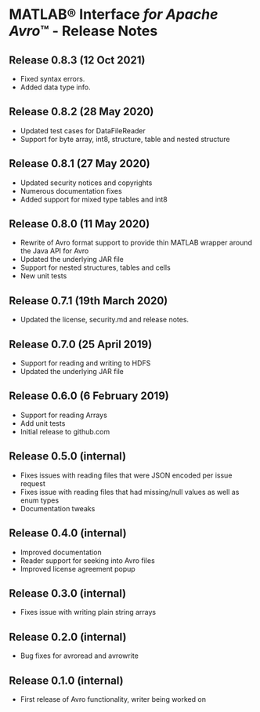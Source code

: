 #  MATLAB&reg; Interface *for Apache Avro*™ - Release Notes

## Release 0.8.3 (12 Oct 2021)
* Fixed syntax errors.
* Added data type info.

## Release 0.8.2 (28 May 2020)
* Updated test cases for DataFileReader
* Support for byte array, int8, structure, table and nested structure

## Release 0.8.1 (27 May 2020)
* Updated security notices and copyrights
* Numerous documentation fixes
* Added support for mixed type tables and int8

## Release 0.8.0 (11 May 2020)
* Rewrite of Avro format support to provide thin MATLAB wrapper around the Java API for Avro
* Updated the underlying JAR file
* Support for nested structures, tables and cells
* New unit tests

## Release 0.7.1 (19th March 2020)
* Updated the license, security.md and release notes.

## Release 0.7.0 (25 April 2019)
* Support for reading and writing to HDFS
* Updated the underlying JAR file

## Release 0.6.0 (6 February 2019)
* Support for reading Arrays
* Add unit tests
* Initial release to github.com

## Release 0.5.0 (internal)
- Fixes issues with reading files that were JSON encoded per issue request
- Fixes issue with reading files that had missing/null values as well as enum types
- Documentation tweaks

## Release 0.4.0 (internal)
- Improved documentation
- Reader support for seeking into Avro files
- Improved license agreement popup

## Release 0.3.0 (internal)
- Fixes issue with writing plain string arrays

## Release 0.2.0 (internal)
- Bug fixes for avroread and avrowrite

## Release 0.1.0 (internal)
- First release of Avro functionality, writer being worked on
